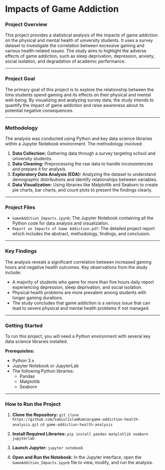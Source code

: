 # Impacts of Game Addiction

### Project Overview

This project provides a statistical analysis of the impacts of game addiction on the physical and mental health of university students. It uses a survey dataset to investigate the correlation between excessive gaming and various health-related issues. The study aims to highlight the adverse effects of game addiction, such as sleep deprivation, depression, anxiety, social isolation, and degradation of academic performance.

***

### Project Goal

The primary goal of this project is to explore the relationship between the time students spend gaming and its effects on their physical and mental well-being. By visualizing and analyzing survey data, the study intends to quantify the impact of game addiction and raise awareness about its potential negative consequences.

***

### Methodology

The analysis was conducted using Python and key data science libraries within a Jupyter Notebook environment. The methodology involved:
1.  **Data Collection:** Gathering data through a survey targeting school and university students.
2.  **Data Cleaning:** Preprocessing the raw data to handle inconsistencies and prepare it for analysis.
3.  **Exploratory Data Analysis (EDA):** Analyzing the dataset to understand demographic distributions and identify relationships between variables.
4.  **Data Visualization:** Using libraries like Matplotlib and Seaborn to create pie charts, bar charts, and count plots to present the findings clearly.

***

### Project Files

* `GameAddition_Impacts.ipynb`: The Jupyter Notebook containing all the Python code for data analysis and visualization.
* `Report on Impacts of Game Addiction.pdf`: The detailed project report which includes the abstract, methodology, findings, and conclusion.

***

### Key Findings

The analysis reveals a significant correlation between increased gaming hours and negative health outcomes. Key observations from the study include:
* A majority of students who game for more than five hours daily report experiencing depression, sleep deprivation, and social isolation.
* Physical health problems are more prevalent among students with longer gaming durations.
* The study concludes that game addiction is a serious issue that can lead to severe physical and mental health problems if not managed.

***

### Getting Started

To run this project, you will need a Python environment with several key data science libraries installed.

**Prerequisites:**
* Python 3.x
* Jupyter Notebook or JupyterLab
* The following Python libraries:
    * Pandas
    * Matplotlib
    * Seaborn

***

### How to Run the Project

1.  **Clone the Repository:**
    `git clone https://github.com/SamiulIslamRamim/game-addiction-health-analysis.git`
    `cd game-addiction-health-analysis`

2.  **Install Required Libraries:**
    `pip install pandas matplotlib seaborn jupyterlab`

3.  **Launch Jupyter:**
    `jupyter notebook`

4.  **Open and Run the Notebook:**
    In the Jupyter interface, open the `GameAddition_Impacts.ipynb` file to view, modify, and run the analysis.
